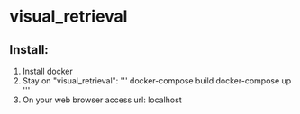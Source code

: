 # visual_retrieval
## Install:
1. Install docker
2. Stay on "visual_retrieval":
'''
docker-compose build
docker-compose up
'''
3. On your web browser access url: localhost
